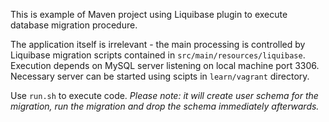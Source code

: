 This is example of Maven project using Liquibase plugin to execute database migration procedure. 

The application itself is irrelevant - the main processing is controlled by Liquibase migration scripts contained in `src/main/resources/liquibase`. Execution depends on MySQL server listening on local machine port 3306. Necessary server can be started using scipts in `learn/vagrant` directory.

Use `run.sh` to execute code. *Please note: it will create user schema for the migration, run the migration and drop the schema immediately afterwards.*
